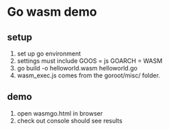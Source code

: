 # Go wasm demo

## setup 
1. set up go environment
2. settings must include GOOS = js GOARCH = WASM
3. go build -o helloworld.wasm helloworld.go
4. wasm_exec.js comes from the goroot/misc/ folder.

## demo
1. open wasmgo.html in browser
2. check out console should see results 
